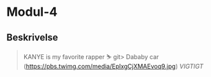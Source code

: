 # Modul-4
## Beskrivelse
> KANYE is my favorite rapper ⛷️
git> Dababy car (https://pbs.twimg.com/media/EplxgCjXMAEvoq9.jpg) *VIGTIGT*